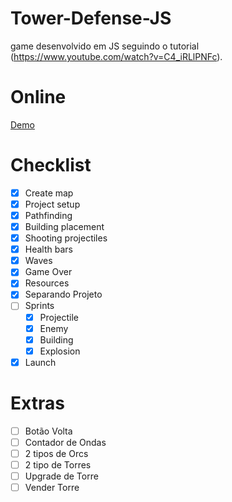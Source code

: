 # Tower-Defense-JS
game desenvolvido em JS seguindo o tutorial (https://www.youtube.com/watch?v=C4_iRLlPNFc).

# Online
[Demo](https://hovelacque.github.io/Tower-Defense-JS/)

# Checklist
- [X] Create map
- [X] Project setup
- [X] Pathfinding
- [X] Building placement
- [X] Shooting  projectiles
- [X] Health bars
- [X] Waves
- [X] Game Over
- [X] Resources
- [X] Separando Projeto
- [ ] Sprints
    - [X] Projectile
    - [X] Enemy
    - [X] Building
    - [X] Explosion
- [X] Launch

# Extras
- [ ] Botão Volta
- [ ] Contador de Ondas
- [ ] 2 tipos de Orcs
- [ ] 2 tipo de Torres
- [ ] Upgrade de Torre
- [ ] Vender Torre
